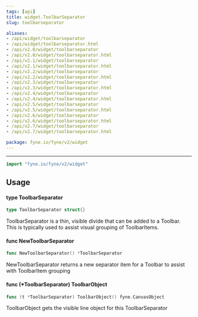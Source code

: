 ```yaml
---
tags: [api]
title: widget.ToolbarSeparator
slug: toolbarseparator

aliases:
- /api/widget/toolbarseparator
- /api/widget/toolbarseparator.html
- /api/v2.0/widget/toolbarseparator
- /api/v2.0/widget/toolbarseparator.html
- /api/v2.1/widget/toolbarseparator
- /api/v2.1/widget/toolbarseparator.html
- /api/v2.2/widget/toolbarseparator
- /api/v2.2/widget/toolbarseparator.html
- /api/v2.3/widget/toolbarseparator
- /api/v2.3/widget/toolbarseparator.html
- /api/v2.4/widget/toolbarseparator
- /api/v2.4/widget/toolbarseparator.html
- /api/v2.5/widget/toolbarseparator
- /api/v2.5/widget/toolbarseparator.html
- /api/v2.6/widget/toolbarseparator
- /api/v2.6/widget/toolbarseparator.html
- /api/v2.7/widget/toolbarseparator
- /api/v2.7/widget/toolbarseparator.html

package: fyne.io/fyne/v2/widget
---
```



---
```go
import "fyne.io/fyne/v2/widget"
```

## Usage

#### type ToolbarSeparator

```go
type ToolbarSeparator struct{}
```

ToolbarSeparator is a thin, visible divide that can be added to a Toolbar. This is typically used to assist visual grouping of ToolbarItems.

#### func  NewToolbarSeparator

```go
func NewToolbarSeparator() *ToolbarSeparator
```
NewToolbarSeparator returns a new separator item for a Toolbar to assist with ToolbarItem grouping

#### func (*ToolbarSeparator) ToolbarObject

```go
func (t *ToolbarSeparator) ToolbarObject() fyne.CanvasObject
```
ToolbarObject gets the visible line object for this ToolbarSeparator
